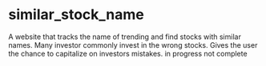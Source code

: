 # similar_stock_name
A website that tracks the name of trending and find stocks with similar names. Many investor commonly invest in the wrong stocks. Gives the user the chance to capitalize on investors mistakes.
in progress not complete
